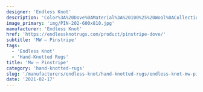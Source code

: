 ```yaml
---
designer: 'Endless Knot'
description: 'Color%3A%20Dove%0AMaterial%3A%20100%25%20Wool%0ACollection%3A%20Hand-Knotted%20Collection'
image_primary: 'img/PIN-202-600x810.jpg'
manufacturer: 'Endless Knot'
href: 'https://endlessknotrugs.com/product/pinstripe-dove/'
subtitle: 'MW – Pinstripe'
tags:
  - 'Endless Knot'
  - 'Hand-Knotted Rugs'
title: 'Mw – Pinstripe'
category: 'hand-knotted-rugs'
slug: '/manufacturers/endless-knot/hand-knotted-rugs/endless-knot-mw-pinstripe'
date: '2021-02-17'
---
```

